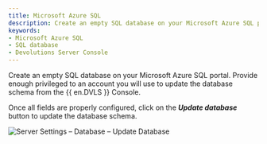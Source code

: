 ```yaml
---
title: Microsoft Azure SQL
description: Create an empty SQL database on your Microsoft Azure SQL portal.
keywords:
- Microsoft Azure SQL
- SQL database
- Devolutions Server Console
---
```

Create an empty SQL database on your Microsoft Azure SQL portal. Provide enough privileged to an account you will use to update the database schema from the {{ en.DVLS }} Console.

Once all fields are properly configured, click on the ***Update database*** button to update the database schema.

![Server Settings – Database – Update Database](https://webdevolutions.azureedge.net/docs/en/kb/KB4228.png) 

